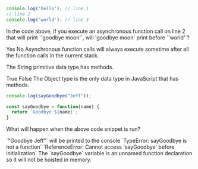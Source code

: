 <!-- Asynchronous Functions -->

```javascript
console.log('hello'); // line 1
// line 2
console.log('world'); // line 3
```

<quiz>
  <question>
    <p>In the code above, if you execute an asynchronous function call on line 2 that will print `'goodbye moon'`, will 'goodbye moon' print before `'world'`?</p>
    <answer>Yes</answer>
    <answer correct>No</answer>
    <explanation>Asynchronous function calls will always execute sometime after all the function calls in the current stack.</explanation>
  </question>
</quiz>

<!-- JavaScript Trivia -->

<quiz>
  <question>
    <p>The String primitive data type has methods.</p>
    <answer>True</answer>
    <answer correct>False</answer>
    <explanation>The Object type is the only data type in JavaScript that has methods.</explanation>
  </question>
</quiz>

```js
console.log(sayGoodbye("Jeff"));

const sayGoodbye = function(name) {
  return `Goodbye ${name}`;
}
```

<quiz>
  <question>
    <p>What will happen when the above code snippet is run?</p>
    <answer>`"Goodbye Jeff"` will be printed to the console</answer>
    <answer>`TypeError: sayGoodbye is not a function`</answer>
    <answer correct>`ReferenceError: Cannot access 'sayGoodbye' before initialization`</answer>
    <explanation>The `sayGoodbye` variable is an unnamed function declaration so it will not be hoisted in memory.</explanation>
  </question>
</quiz>
